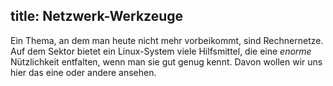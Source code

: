 title: Netzwerk-Werkzeuge
---
Ein Thema, an dem man heute nicht mehr vorbeikommt, sind Rechnernetze.
Auf dem Sektor bietet ein Linux-System viele Hilfsmittel, die eine
_enorme_ Nützlichkeit entfalten, wenn man sie gut genug kennt.
Davon wollen wir uns hier das eine oder andere ansehen.
